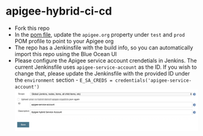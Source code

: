 # apigee-hybrid-ci-cd

- Fork this repo
- In the [pom file](pom.xml), update the `apigee.org` property under `test` and `prod` POM profile to point to your Apigee org
- The repo has a Jenkinsfile with the build info, so you can automatically import this repo using the Blue Ocean UI
- Please configure the Apigee service account crendetials in Jenkins. The current Jenkinsfile uses `apigee-service-account` as the ID. If you wish to change that, please update the Jenkinsfile with the provided ID under the `environment` section - `E_SA_CREDS = credentials('apigee-service-account')`
![](./media/apigee-credentials.png)

